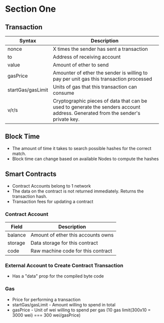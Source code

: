 # Section One

## Transaction
| Syntax      | Description |
| ----------- | ----------- |
| nonce      | X times the sender has sent a transaction       |
| to   | Address of receiving account        |
| value | Amount of ether to send  |
| gasPrice | Amounter of ether the sender is willing to pay per unit gas this transaction processed |
| startGas/gasLimit | Units of gas that this transaction can consume |
| v/r/s | Cryptographic pieces of data that can be used to generate the senders account address. Generated from the sender's private key. |

## Block Time
* The amount of time it takes to search possible hashes for the correct match.
* Block time can change based on available Nodes to compute the hashes

## Smart Contracts
* Contract Accounts belong to 1 network 
* The data on the contract is not returned immediately. Returns the transaction hash.
* Transaction fees for updating a contract

### Contract Account
| Field     | Description |
| ----------- | ----------- |
| balance | Amount of ether this accounts owns |
| storage | Data storage for this contract     |
| code    | Raw machine code for this contract |

### External Account to Create Contract Transaction
* Has a "data" prop for the compiled byte code

### Gas
* Price for performing a transaction
* startGas/gasLimit - Amount willing to spend in total
* gasPrice - Unit of wei willing to spend per gas (10 gas limit(300x10 = 3000 wei) === 300 wei/gasPrice)